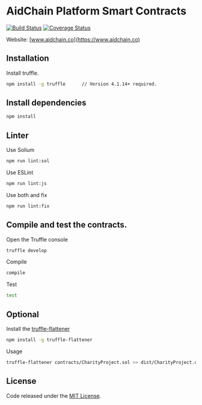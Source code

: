# AidChain Platform Smart Contracts

[![Build Status](https://travis-ci.org/AidCoinCo/aidchain-smartcontracts.svg?branch=master)](https://travis-ci.org/AidCoinCo/aidchain-smartcontracts) 
[![Coverage Status](https://coveralls.io/repos/github/AidCoinCo/aidchain-smartcontracts/badge.svg?branch=master)](https://coveralls.io/github/AidCoinCo/aidchain-smartcontracts?branch=master)
 
Website: [www.aidchain.co](https://www.aidchain.co)

## Installation


Install truffle.

```bash
npm install -g truffle      // Version 4.1.14+ required.
```

## Install dependencies

```bash
npm install
```

## Linter

Use Solium

```bash
npm run lint:sol
```

Use ESLint

```bash
npm run lint:js
```

Use both and fix

```bash
npm run lint:fix
```

## Compile and test the contracts.
 
Open the Truffle console

```bash
truffle develop
```

Compile 

```bash
compile 
```

Test

```bash
test
```

## Optional

Install the [truffle-flattener](https://github.com/alcuadrado/truffle-flattener)

```bash
npm install -g truffle-flattener
```
 
Usage 

```bash
truffle-flattener contracts/CharityProject.sol >> dist/CharityProject.dist.sol
```

## License

Code released under the [MIT License](https://github.com/AidCoinCo/aidchain-smartcontracts/blob/master/LICENSE).
